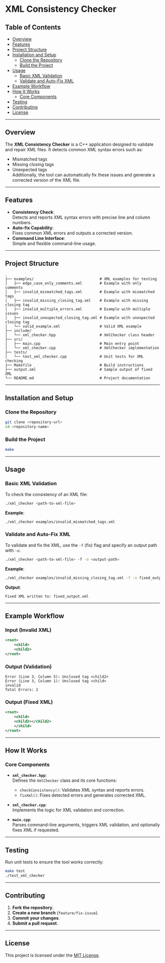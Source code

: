# XML Consistency Checker

## Table of Contents

- [Overview](#overview)
- [Features](#features)
- [Project Structure](#project-structure)
- [Installation and Setup](#installation-and-setup)
  - [Clone the Repository](#clone-the-repository)
  - [Build the Project](#build-the-project)
- [Usage](#usage)
  - [Basic XML Validation](#basic-xml-validation)
  - [Validate and Auto-Fix XML](#validate-and-auto-fix-xml)
- [Example Workflow](#example-workflow)
- [How It Works](#how-it-works)
  - [Core Components](#core-components)
- [Testing](#testing)
- [Contributing](#contributing)
- [License](#license)

---

## Overview

The **XML Consistency Checker** is a C++ application designed to validate and repair XML files. It detects common XML syntax errors such as:

- Mismatched tags
- Missing closing tags
- Unexpected tags  
  Additionally, the tool can automatically fix these issues and generate a corrected version of the XML file.

---

## Features

- **Consistency Check**:  
  Detects and reports XML syntax errors with precise line and column numbers.
- **Auto-fix Capability**:  
  Fixes common XML errors and outputs a corrected version.
- **Command Line Interface**:  
  Simple and flexible command-line usage.

---

## Project Structure

```
.
├── examples/                              # XML examples for testing
│   ├── edge_case_only_comments.xml        # Example with only comments
│   ├── invalid_mismatched_tags.xml        # Example with mismatched tags
│   ├── invalid_missing_closing_tag.xml    # Example with missing closing tag
│   ├── invalid_multiple_errors.xml        # Example with multiple issues
│   ├── invalid_unexpected_closing_tag.xml # Example with unexpected closing tag
│   └── valid_example.xml                  # Valid XML example
├── include/
│   └── xml_checker.hpp                    # XmlChecker class header
├── src/
│   ├── main.cpp                           # Main entry point
│   └── xml_checker.cpp                    # XmlChecker implementation
├── tests/
│   └── test_xml_checker.cpp               # Unit tests for XML checking
├── Makefile                               # Build instructions
├── output.xml                             # Sample output of fixed XML
└── README.md                              # Project documentation
```

---

## Installation and Setup

### Clone the Repository

```bash
git clone <repository-url>
cd <repository-name>
```

### Build the Project

```bash
make
```

---

## Usage

### Basic XML Validation

To check the consistency of an XML file:

```bash
./xml_checker <path-to-xml-file>
```

**Example**:

```bash
./xml_checker examples/invalid_mismatched_tags.xml
```

### Validate and Auto-Fix XML

To validate and fix the XML, use the `-f` (fix) flag and specify an output path with `-o`:

```bash
./xml_checker <path-to-xml-file> -f -o <output-path>
```

**Example**:

```bash
./xml_checker examples/invalid_missing_closing_tag.xml -f -o fixed_output.xml
```

**Output**:

```
Fixed XML written to: fixed_output.xml
```

---

## Example Workflow

### Input (Invalid XML)

```xml
<root>
    <child>
    <child2>
</root>
```

### Output (Validation)

```
Error (Line 3, Column 5): Unclosed tag <child2>
Error (Line 3, Column 1): Unclosed tag <child>
invalid
Total Errors: 2
```

### Output (Fixed XML)

```xml
<root>
    <child>
    <child2></child2>
    </child>
</root>
```

---

## How It Works

### Core Components

- **`xml_checker.hpp`**:  
  Defines the `XmlChecker` class and its core functions:

  - `checkConsistency()`: Validates XML syntax and reports errors.
  - `fixXml()`: Fixes detected errors and generates corrected XML.

- **`xml_checker.cpp`**:  
  Implements the logic for XML validation and correction.

- **`main.cpp`**:  
  Parses command-line arguments, triggers XML validation, and optionally fixes XML if requested.

---

## Testing

Run unit tests to ensure the tool works correctly:

```bash
make test
./test_xml_checker
```

---

## Contributing

1. **Fork the repository**.
2. **Create a new branch** (`feature/fix-issue`).
3. **Commit your changes**.
4. **Submit a pull request**.

---

## License

This project is licensed under the [MIT License](LICENSE).
